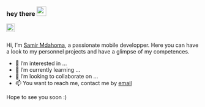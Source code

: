 ### hey there <img src="https://media.giphy.com/media/hvRJCLFzcasrR4ia7z/giphy.gif" width="25px">
<a href="https://www.linkedin.com/in/samirmdahoma/">
  <img align="left" alt="Abhishek's LinkedIN" width="22px" src="https://raw.githubusercontent.com/peterthehan/peterthehan/master/assets/linkedin.svg" />
</a>

<br/><br />

Hi, I’m [Samir Mdahoma](https://www.samirmdahoma.fr/), a passionate mobile developper. Here you can have a look to my personnel projects and have a glimpse of my competences.
- 👀 I’m interested in ...
- 🌱 I’m currently learning ...
- 💞️ I’m looking to collaborate on ...
- 📫 You want to reach me, contact me by [email](mailto:samir.mdahoma@gmail.com)

Hope to see you soon :)

<!---
SamirMda/SamirMda is a ✨ special ✨ repository because its `README.md` (this file) appears on your GitHub profile.
You can click the Preview link to take a look at your changes.
--->
